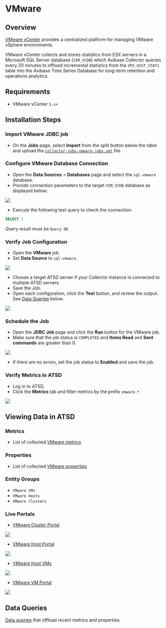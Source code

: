 # VMware

## Overview

[VMware vCenter](https://www.vmware.com/products/vcenter-server) provides a centralized platform for managing VMware vSphere environments.

VMware vCenter collects and stores statistics from ESX servers in a Microsoft SQL Server database (`VIM_VCDB`) which Axibase Collector queries every 20 minutes to offload incremental statistics from the `VPX_HIST_STAT1` table into the Axibase Time Series Database for long-term retention and operations analytics.

## Requirements

* VMware vCenter `5.x+`

## Installation Steps

### Import VMware JDBC job

* On the **Jobs** page, select **Import** from the split button below the table and upload the [`collector-jobs-vmware-jobs.xml`](collector-jobs-vmware-jobs.xml) file.

### Configure VMware Database Connection

* Open the **Data Sources** > **Databases** page and select the `sql-vmware` database.
* Provide connection parameters to the target `VIM_VCDB` database as displayed below:

![](./images/vmware-datasource.png)

* Execute the following test query to check the connection:

```SQL
SELECT 1
```

Query result must be `Query OK`.

### Verify Job Configuration

* Open the **VMware** job.
* Set **Data Source** to `sql-vmware`.

![](./images/vmware-job.png)

* Choose a target ATSD server if your Collector instance is connected to multiple ATSD servers.
* Save the Job.
* Open each configuration, click the **Test** button, and review the output. See [Data Queries](#data-queries) below.

![](./images/test_result.png)

### Schedule the Job

* Open the **JDBC Job** page and click the **Run** button for the VMware job.
* Make sure that the job status is `COMPLETED` and **Items Read** and **Sent commands** are greater than 0.

![](./images/test_run.png)

* If there are no errors, set the job status to **Enabled** and save the job.

### Verify Metrics in ATSD

* Log in to ATSD.
* Click the **Metrics** tab and filter metrics by the prefix `vmware.*`.

![](./images/atsd_metrics.png)

## Viewing Data in ATSD

### Metrics

* List of collected [VMware metrics](metric-list.md)

### Properties

* List of collected [VMware properties](properties-list.md)

### Entity Groups

* `VMware VMs`
* `VMware Hosts`
* `VMware Clusters`

### Live Portals

* [VMware Cluster Portal](http://axibase.com/chartlab/36ae5c9e/3/)

![](./images/vmware_cluster_portal.png)

* [VMware Host Portal](http://axibase.com/chartlab/36ae5c9e)

![](./images/vmware_host_portal.png)

* [VMware Host VMs](http://axibase.com/chartlab/36ae5c9e/2/)

![](./images/vmware_hostvm_breakdown_portal.png)

* [VMware VM Portal](http://axibase.com/chartlab/36ae5c9e/4/)

![](./images/vmware_vm_portal.png)

## Data Queries

[Data queries](data-queries.md) that offload recent metrics and properties.
